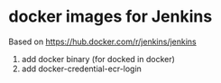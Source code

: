 docker images for Jenkins
=========================

Based on https://hub.docker.com/r/jenkins/jenkins

1. add docker binary (for docked in docker)
2. add docker-credential-ecr-login
